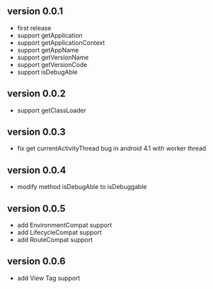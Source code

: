 version 0.0.1
-------------

 - first release
 - support getApplication
 - support getApplicationContext
 - support getAppName
 - support getVersionName
 - support getVersionCode
 - support isDebugAble
 

version 0.0.2
-------------

 - support getClassLoader

version 0.0.3
-------------

 - fix get currentActivityThread bug in android 4.1 with worker thread
 
 
version 0.0.4
-------------

 - modify method isDebugAble to isDebuggable
 
version 0.0.5
-------------

 - add EnvironmentCompat support
 - add LifecycleCompat support
 - add RouteCompat support
 
version 0.0.6
-------------

 - add View Tag support
